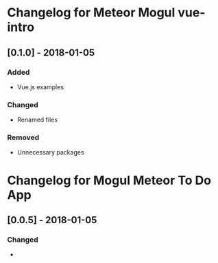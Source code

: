 # Changelog for Meteor Mogul vue-intro

## [0.1.0] - 2018-01-05

### Added

- Vue.js examples

### Changed

- Renamed files

### Removed

- Unnecessary packages

# Changelog for Mogul Meteor To Do App

## [0.0.5] - 2018-01-05

### Changed

- <template> should be <script type="text/x-template">

## [0.0.4] - 2018-01-04

### Changed

- Use meteormogul:vue-dist@2.5.15
- Explicitly import symbols
- Split .html into main.html and meteor-vue-todo.html

## [0.0.3] - 2017-12-14
### Added
### Changed
- Remove buttons on left side of todo list
### Removed

## [0.0.2] - 2017-12-14
### Added
- bootstrap style
### Changed
### Removed
